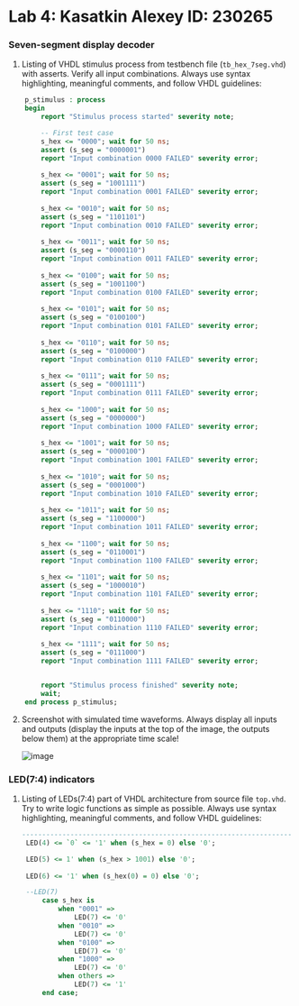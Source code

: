 # Lab 4: Kasatkin Alexey ID: 230265

### Seven-segment display decoder

1. Listing of VHDL stimulus process from testbench file (`tb_hex_7seg.vhd`) with asserts. Verify all input combinations. Always use syntax highlighting, meaningful comments, and follow VHDL guidelines:

```vhdl
    p_stimulus : process
    begin
        report "Stimulus process started" severity note;

        -- First test case
        s_hex <= "0000"; wait for 50 ns;
        assert (s_seg = "0000001")
        report "Input combination 0000 FAILED" severity error;
        
        s_hex <= "0001"; wait for 50 ns;
        assert (s_seg = "1001111")
        report "Input combination 0001 FAILED" severity error;
        
        s_hex <= "0010"; wait for 50 ns;
        assert (s_seg = "1101101")
        report "Input combination 0010 FAILED" severity error;
        
		s_hex <= "0011"; wait for 50 ns;
        assert (s_seg = "0000110")
        report "Input combination 0011 FAILED" severity error;
        
		s_hex <= "0100"; wait for 50 ns;
        assert (s_seg = "1001100")
        report "Input combination 0100 FAILED" severity error;
        
        s_hex <= "0101"; wait for 50 ns;
        assert (s_seg = "0100100")
        report "Input combination 0101 FAILED" severity error;
        
        s_hex <= "0110"; wait for 50 ns;
        assert (s_seg = "0100000")
        report "Input combination 0110 FAILED" severity error;
        
        s_hex <= "0111"; wait for 50 ns;
        assert (s_seg = "0001111")
        report "Input combination 0111 FAILED" severity error;
        
        s_hex <= "1000"; wait for 50 ns;
        assert (s_seg = "0000000")
        report "Input combination 1000 FAILED" severity error;
        
        s_hex <= "1001"; wait for 50 ns;
        assert (s_seg = "0000100")
        report "Input combination 1001 FAILED" severity error;
        
        s_hex <= "1010"; wait for 50 ns;
        assert (s_seg = "0001000")
        report "Input combination 1010 FAILED" severity error;
        
        s_hex <= "1011"; wait for 50 ns;
        assert (s_seg = "1100000")
        report "Input combination 1011 FAILED" severity error;
        
        s_hex <= "1100"; wait for 50 ns;
        assert (s_seg = "0110001")
        report "Input combination 1100 FAILED" severity error;
        
        s_hex <= "1101"; wait for 50 ns;
        assert (s_seg = "1000010")
        report "Input combination 1101 FAILED" severity error;
        
        s_hex <= "1110"; wait for 50 ns;
        assert (s_seg = "0110000")
        report "Input combination 1110 FAILED" severity error;
        
        s_hex <= "1111"; wait for 50 ns;
        assert (s_seg = "0111000")
        report "Input combination 1111 FAILED" severity error;


        report "Stimulus process finished" severity note;
        wait;
    end process p_stimulus;
```

2. Screenshot with simulated time waveforms. Always display all inputs and outputs (display the inputs at the top of the image, the outputs below them) at the appropriate time scale!

   ![image](https://user-images.githubusercontent.com/99397789/156551442-e1c018e6-2be1-4863-927b-ae786f3b245f.png)

### LED(7:4) indicators

1. Listing of LEDs(7:4) part of VHDL architecture from source file `top.vhd`. Try to write logic functions as simple as possible. Always use syntax highlighting, meaningful comments, and follow VHDL guidelines:

   ```vhdl
   --------------------------------------------------------------------
	LED(4) <= `0` <= '1' when (s_hex = 0) else '0';

	LED(5) <= 1' when (s_hex > 1001) else '0';
    
	LED(6) <= '1' when (s_hex(0) = 0) else '0';

	--LED(7)
        case s_hex is
            when "0001" =>
               	LED(7) <= '0'
            when "0010" =>
               	LED(7) <= '0'
            when "0100" =>
               	LED(7) <= '0'
            when "1000" =>
               	LED(7) <= '0'
            when others =>
               	LED(7) <= '1'
        end case;
   ```
